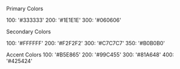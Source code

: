 Primary Colors

100: '#333333'
200: '#1E1E1E'
300: '#060606'

Secondary Colors

100: '#FFFFFF'
200: '#F2F2F2'
300: '#C7C7C7'
350: '#B0B0B0'

Accent Colors
100: '#B5E865'
200: '#99C455'
300: '#81A648'
400: '#425424'